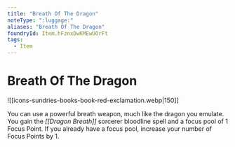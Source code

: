 ```yaml
---
title: "Breath Of The Dragon"
noteType: ":luggage:"
aliases: "Breath Of The Dragon"
foundryId: Item.hFznxDwKMEwUOrFt
tags:
  - Item
---
```


# Breath Of The Dragon
![[icons-sundries-books-book-red-exclamation.webp|150]]

You can use a powerful breath weapon, much like the dragon you emulate. You gain the _[[Dragon Breath]]_ sorcerer bloodline spell and a focus pool of 1 Focus Point. If you already have a focus pool, increase your number of Focus Points by 1.
